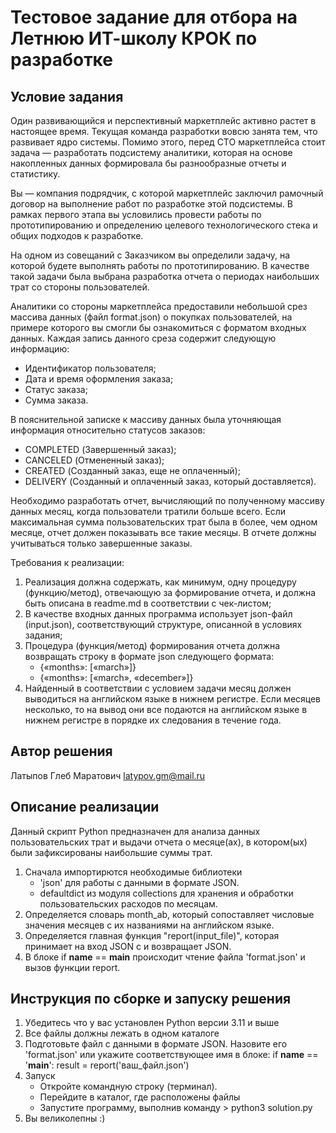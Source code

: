 # Тестовое задание для отбора на Летнюю ИТ-школу КРОК по разработке

## Условие задания
Один развивающийся и перспективный маркетплейс активно растет в настоящее время. Текущая команда разработки вовсю занята тем, что развивает ядро системы. Помимо этого, перед CTO маркетплейса стоит задача — разработать подсистему аналитики, которая на основе накопленных данных формировала бы разнообразные отчеты и статистику.

Вы — компания подрядчик, с которой маркетплейс заключил рамочный договор на выполнение работ по разработке этой подсистемы. В рамках первого этапа вы условились провести работы по прототипированию и определению целевого технологического стека и общих подходов к разработке.

На одном из совещаний с Заказчиком вы определили задачу, на которой будете выполнять работы по прототипированию. В качестве такой задачи была выбрана разработка отчета о периодах наибольших трат со стороны пользователей.

Аналитики со стороны маркетплейса предоставили небольшой срез массива данных (файл format.json) о покупках пользователей, на примере которого вы смогли бы ознакомиться с форматом входных данных. Каждая запись данного среза содержит следующую информацию:
- Идентификатор пользователя;
- Дата и время оформления заказа;
- Статус заказа;
- Сумма заказа.

В пояснительной записке к массиву данных была уточняющая информация относительно статусов заказов:
- COMPLETED (Завершенный заказ);
- CANCELED (Отмененный заказ);
- CREATED (Созданный заказ, еще не оплаченный);
- DELIVERY (Созданный и оплаченный заказ, который доставляется).

Необходимо разработать отчет, вычисляющий по полученному массиву данных месяц, когда пользователи тратили больше всего. Если максимальная сумма пользовательских трат была в более, чем одном месяце, отчет должен показывать все такие месяцы. В отчете должны учитываться только завершенные заказы.

Требования к реализации:
1. Реализация должна содержать, как минимум, одну процедуру (функцию/метод), отвечающую за формирование отчета, и должна быть описана в readme.md в соответствии с чек-листом;
2. В качестве входных данных программа использует json-файл (input.json), соответствующий структуре, описанной в условиях задания;
3. Процедура (функция/метод) формирования отчета должна возвращать строку в формате json следующего формата:
   - {«months»: [«march»]} 
   - {«months»: [«march», «december»]}
4. Найденный в соответствии с условием задачи месяц должен выводиться на английском языке в нижнем регистре. Если месяцев несколько, то на вывод они все подаются на английском языке в нижнем регистре в порядке их следования в течение года.

## Автор решения
Латыпов Глеб Маратович
latypov.gm@mail.ru

## Описание реализации
Данный скрипт Python предназначен для анализа данных пользовательских трат и выдачи отчета о месяце(ах), в котором(ых) были зафиксированы наибольшие суммы трат. 

1. Сначала импортирются необходимые библиотеки
   - 'json' для работы с данными в формате JSON.
   - defaultdict из модуля collections для хранения и обработки пользовательских расходов по месяцам.
2. Определяется словарь month_ab, который сопоставляет числовые значения месяцев с их названиями на английском языке.
3. Определяется главная функция "report(input_file)", которая принимает на вход JSON с и возвращает JSON.
4. В блоке if __name__ == __main__ происходит чтение файла 'format.json' и вызов функции report.

## Инструкция по сборке и запуску решения
1. Убедитесь что у вас установлен Python версии 3.11 и выше
2. Все файлы должны лежать в одном каталоге
3. Подготовьте файл с данными в формате JSON. Назовите его 'format.json' или укажите соответствующее имя в блоке:
 if __name__ == '__main__':
 result = report('ваш_файл.json')
4. Запуск
   - Откройте командную строку (терминал).
   - Перейдите в каталог, где расположены файлы  
   - Запустите программу, выполнив команду > python3 solution.py 
5. Вы великолепны :)